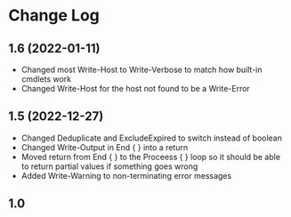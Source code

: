 # Change Log
## 1.6 (2022-01-11)
- Changed most Write-Host to Write-Verbose to match how built-in cmdlets work
- Changed Write-Host for the host not found to be a Write-Error
## 1.5 (2022-12-27)
- Changed Deduplicate and ExcludeExpired to switch instead of boolean
- Changed Write-Output in End { } into a return
- Moved return from End { } to the Proceess { } loop so it should be able to return partial values if something goes wrong
- Added Write-Warning to non-terminating error messages
## 1.0 
